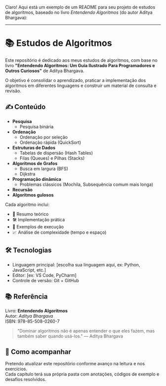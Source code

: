 Claro! Aqui está um exemplo de um README para seu projeto de estudos de algoritmos, baseado no livro *Entendendo Algoritmos* (do autor Aditya Bhargava):

---

# 📚 Estudos de Algoritmos

Este repositório é dedicado aos meus estudos de algoritmos, com base no livro **"Entendendo Algoritmos: Um Guia Ilustrado Para Programadores e Outros Curiosos"** de Aditya Bhargava.

O objetivo é consolidar o aprendizado, praticar a implementação dos algoritmos em diferentes linguagens e construir um material de consulta e revisão.

## ✍️ Conteúdo

- **Pesquisa**
  - Pesquisa binária
- **Ordenação**
  - Ordenação por seleção
  - Ordenação rápida (QuickSort)
- **Estruturas de Dados**
  - Tabelas de dispersão (Hash Tables)
  - Filas (Queues) e Pilhas (Stacks)
- **Algoritmos de Grafos**
  - Busca em largura (BFS)
  - Dijkstra
- **Programação dinâmica**
  - Problemas clássicos (Mochila, Subsequência comum mais longa)
- **Recursão**
- **Algoritmos gulosos**

Cada algoritmo inclui:
- 📖 Resumo teórico
- 🛠️ Implementação prática
- 🧪 Exemplos de execução
- 📈 Análise de complexidade (tempo e espaço)

## 🛠 Tecnologias

- Linguagem principal: [escolha sua linguagem aqui, ex: Python, JavaScript, etc.]
- Editor: [ex: VS Code, PyCharm]
- Controle de versão: Git + GitHub

## 📚 Referência

Livro: **Entendendo Algoritmos**  
Autor: *Aditya Bhargava*  
ISBN: 978-85-508-0260-7

> "Dominar algoritmos não é apenas entender o que eles fazem, mas também saber quando usá-los." — Aditya Bhargava

## 🚀 Como acompanhar

Pretendo atualizar este repositório conforme avanço na leitura e nos exercícios.  
Cada capítulo terá sua própria pasta com anotações, códigos de exemplo e desafios resolvidos.
